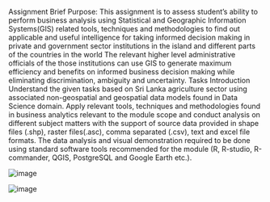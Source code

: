 Assignment Brief
Purpose:
This assignment is to assess student’s ability to perform business analysis using Statistical and
Geographic Information Systems(GIS) related tools, techniques and methodologies to find out
applicable and useful intelligence for taking informed decision making in private and government sector
institutions in the island and different parts of the countries in the world The relevant higher level
administrative officials of the those institutions can use GIS to generate maximum efficiency and benefits
on informed business decision making while eliminating discrimination, ambiguity and uncertainty.
Tasks Introduction
Understand the given tasks based on Sri Lanka agriculture sector using associated non-geospatial and
geospatial data models found in Data Science domain. Apply relevant tools, techniques and
methodologies found in business analytics relevant to the module scope and conduct analysis on different
subject matters with the support of source data provided in shape files (.shp), raster files(.asc), comma
separated (.csv), text and excel file formats. The data analysis and visual demonstration required to be
done using standard software tools recommended for the module (R, R-studio, R-commander, QGIS,
PostgreSQL and Google Earth etc.).


![image](https://github.com/sandun7787/CIS-6008-geospatial-analysis/assets/75010950/116c5b8b-6b1e-44a4-8494-32d2e93dc777)

![image](https://github.com/sandun7787/CIS-6008-geospatial-analysis/assets/75010950/c0523a2d-a445-45c7-8f89-75c132120f90)
